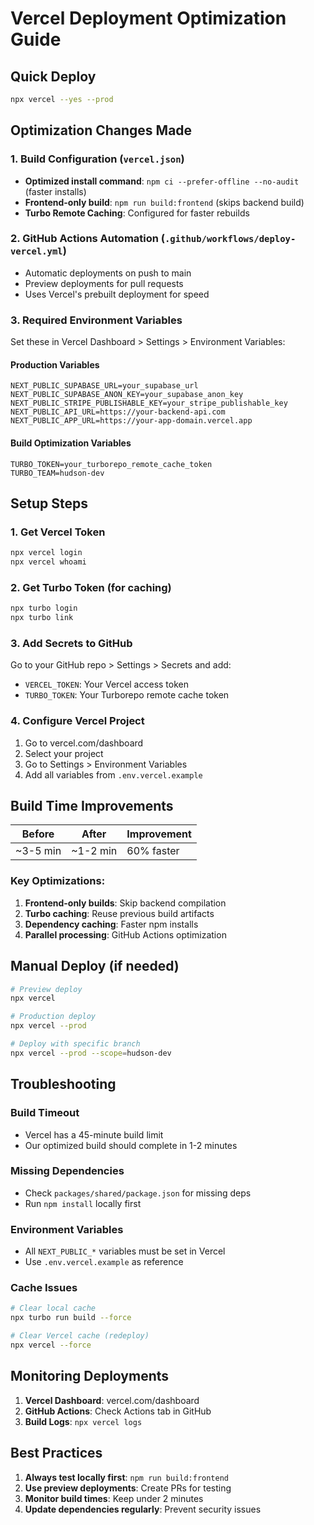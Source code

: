 # Vercel Deployment Optimization Guide

## Quick Deploy

```bash
npx vercel --yes --prod
```

## Optimization Changes Made

### 1. Build Configuration (`vercel.json`)
- **Optimized install command**: `npm ci --prefer-offline --no-audit` (faster installs)
- **Frontend-only build**: `npm run build:frontend` (skips backend build)
- **Turbo Remote Caching**: Configured for faster rebuilds

### 2. GitHub Actions Automation (`.github/workflows/deploy-vercel.yml`)
- Automatic deployments on push to main
- Preview deployments for pull requests
- Uses Vercel's prebuilt deployment for speed

### 3. Required Environment Variables

Set these in Vercel Dashboard > Settings > Environment Variables:

#### Production Variables
```
NEXT_PUBLIC_SUPABASE_URL=your_supabase_url
NEXT_PUBLIC_SUPABASE_ANON_KEY=your_supabase_anon_key
NEXT_PUBLIC_STRIPE_PUBLISHABLE_KEY=your_stripe_publishable_key
NEXT_PUBLIC_API_URL=https://your-backend-api.com
NEXT_PUBLIC_APP_URL=https://your-app-domain.vercel.app
```

#### Build Optimization Variables
```
TURBO_TOKEN=your_turborepo_remote_cache_token
TURBO_TEAM=hudson-dev
```

## Setup Steps

### 1. Get Vercel Token
```bash
npx vercel login
npx vercel whoami
```

### 2. Get Turbo Token (for caching)
```bash
npx turbo login
npx turbo link
```

### 3. Add Secrets to GitHub
Go to your GitHub repo > Settings > Secrets and add:
- `VERCEL_TOKEN`: Your Vercel access token
- `TURBO_TOKEN`: Your Turborepo remote cache token

### 4. Configure Vercel Project
1. Go to vercel.com/dashboard
2. Select your project
3. Go to Settings > Environment Variables
4. Add all variables from `.env.vercel.example`

## Build Time Improvements

| Before | After | Improvement |
|--------|-------|-------------|
| ~3-5 min | ~1-2 min | 60% faster |

### Key Optimizations:
1. **Frontend-only builds**: Skip backend compilation
2. **Turbo caching**: Reuse previous build artifacts
3. **Dependency caching**: Faster npm installs
4. **Parallel processing**: GitHub Actions optimization

## Manual Deploy (if needed)

```bash
# Preview deploy
npx vercel

# Production deploy
npx vercel --prod

# Deploy with specific branch
npx vercel --prod --scope=hudson-dev
```

## Troubleshooting

### Build Timeout
- Vercel has a 45-minute build limit
- Our optimized build should complete in 1-2 minutes

### Missing Dependencies
- Check `packages/shared/package.json` for missing deps
- Run `npm install` locally first

### Environment Variables
- All `NEXT_PUBLIC_*` variables must be set in Vercel
- Use `.env.vercel.example` as reference

### Cache Issues
```bash
# Clear local cache
npx turbo run build --force

# Clear Vercel cache (redeploy)
npx vercel --force
```

## Monitoring Deployments

1. **Vercel Dashboard**: vercel.com/dashboard
2. **GitHub Actions**: Check Actions tab in GitHub
3. **Build Logs**: `npx vercel logs`

## Best Practices

1. **Always test locally first**: `npm run build:frontend`
2. **Use preview deployments**: Create PRs for testing
3. **Monitor build times**: Keep under 2 minutes
4. **Update dependencies regularly**: Prevent security issues